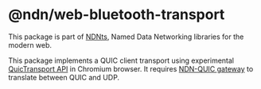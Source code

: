 # @ndn/web-bluetooth-transport

This package is part of [NDNts](https://yoursunny.com/p/NDNts/), Named Data Networking libraries for the modern web.

This package implements a QUIC client transport using experimental [QuicTransport API](https://web.dev/quictransport/) in Chromium browser.
It requires [NDN-QUIC gateway](https://github.com/yoursunny/NDN-QUIC-gateway) to translate between QUIC and UDP.
